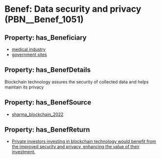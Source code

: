 # Benef: __Data security and privacy__ (PBN__Benef_1051)

## Property: has_Beneficiary

* [medical industry](../Stakeholder/PBN__Stakeholder_420)
* [government sites](../Stakeholder/PBN__Stakeholder_421)

## Property: has_BenefDetails

Blockchain technology assures the security of collected data and helps maintain its privacy

## Property: has_BenefSource

* [sharma_blockchain_2022](../Article/PBN__Article_219)

## Property: has_BenefReturn

* [Private investors investing in blockchain technology would benefit from the improved security and privacy, enhancing the value of their investment.](../BenefReturn/PBN__BenefReturn_1172)

